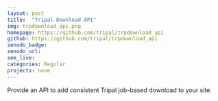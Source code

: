 ```yaml
---
layout: post
title:  "Tripal Download API"
img: trpdownload_api.png
homepage: https://github.com/tripal/trpdownload_api
github: https://github.com/tripal/trpdownload_api
zenodo_badge:
zenodo_url:
see_live:
categories: Regular
projects: none
---
```


Provide an API to add consistent Tripal job-based download to your site.

